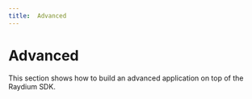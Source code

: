 ```yaml
---
title:  Advanced
---
```


# Advanced

This section shows how to build an advanced application on top of the Raydium SDK.
